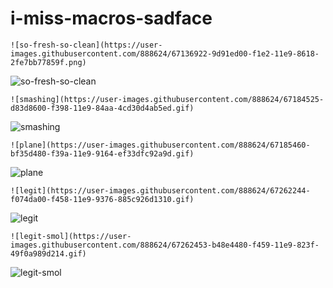 # i-miss-macros-sadface

`![so-fresh-so-clean](https://user-images.githubusercontent.com/888624/67136922-9d91ed00-f1e2-11e9-8618-2fe7bb77859f.png)`

![so-fresh-so-clean](https://user-images.githubusercontent.com/888624/67136922-9d91ed00-f1e2-11e9-8618-2fe7bb77859f.png)



`![smashing](https://user-images.githubusercontent.com/888624/67184525-d83d8600-f398-11e9-84aa-4cd30d4ab5ed.gif)`

![smashing](https://user-images.githubusercontent.com/888624/67184525-d83d8600-f398-11e9-84aa-4cd30d4ab5ed.gif)

`![plane](https://user-images.githubusercontent.com/888624/67185460-bf35d480-f39a-11e9-9164-ef33dfc92a9d.gif)`

![plane](https://user-images.githubusercontent.com/888624/67185460-bf35d480-f39a-11e9-9164-ef33dfc92a9d.gif)

`![legit](https://user-images.githubusercontent.com/888624/67262244-f074da00-f458-11e9-9376-885c926d1310.gif)`

![legit](https://user-images.githubusercontent.com/888624/67262244-f074da00-f458-11e9-9376-885c926d1310.gif)

`![legit-smol](https://user-images.githubusercontent.com/888624/67262453-b48e4480-f459-11e9-823f-49f0a989d214.gif)`

![legit-smol](https://user-images.githubusercontent.com/888624/67262453-b48e4480-f459-11e9-823f-49f0a989d214.gif)
